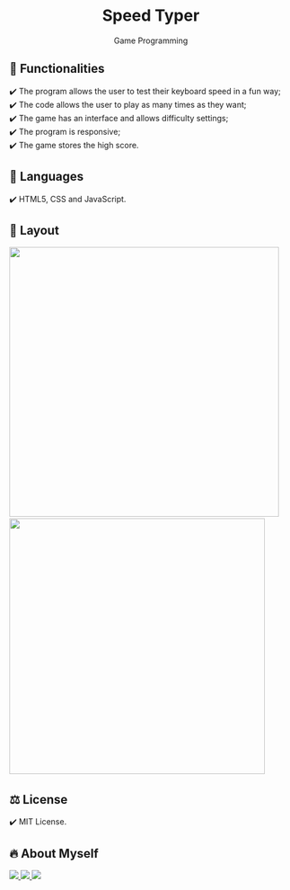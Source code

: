 <h1 align="center"> Speed Typer </h1>
<p align="center">Game Programming

## 🎯 Functionalities
✔️ The program allows the user to test their keyboard speed in a fun way; <br>
✔️ The code allows the user to play as many times as they want; <br>
✔️ The game has an interface and allows difficulty settings; <br>
✔️ The program is responsive;<br>
✔️ The game stores the high score.

## 🚀 Languages
✔️ HTML5, CSS and JavaScript.

## 🎨 Layout
<p align="left">
      <img src="https://cdn.discordapp.com/attachments/901986880357281862/1005296632478314656/unknown.png" width="480"> &nbsp; &nbsp; 
      <img src="https://cdn.discordapp.com/attachments/901986880357281862/1005296687130083408/unknown.png" width="455"> &nbsp; &nbsp; 
      
## ⚖️ License
✔️ MIT License.

## 🔥 About Myself
  <div>
  <a href = "https://mail.google.com/mail/u/1/#inbox"><img src="https://img.shields.io/badge/-Gmail-%23EA4335?style=for-the-badge&logo=gmail&logoColor=white" target="_blank">
  </a>
  <a href="https://www.linkedin.com/in/maria-eduarda-macedo-braga-4663bb208/e" target="_blank"><img src="https://img.shields.io/badge/-LinkedIn-%230077B5?style=for-the-badge&logo=linkedin&logoColor=white" target="_blank">
  </a> 
  <a href="https://www.instagram.com/_maria_2k03/?hl=pt-br" target="_blank"><img src="https://img.shields.io/badge/-Instagram-%23E4405F?style=for-the-badge&logo=instagram&logoColor=white" target="_blank">
  </a>
</div>
